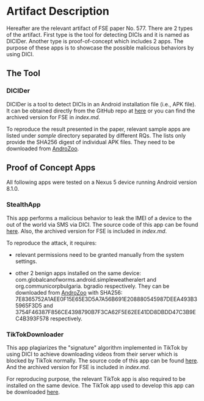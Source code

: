 # Artifact Description

Hereafter are the relevant artifact of FSE paper No. 577.
There are 2 types of the artifact.
First type is the tool for detecting DICIs and it is named as DICIDer.
Another type is proof-of-concept which includes 2 apps.
The purpose of these apps is to showcase the possible malicious behaviors by
using DICI.

## The Tool
### DICIDer

DICIDer is a tool to detect DICIs in an Android installation file (i.e., APK file).
It can be obtained directly from the GitHub repo at [here](https://github.com/gaojun0816/code_access_finder)
or you can find the archived version for FSE in *index.md*.

To reproduce the result presented in the paper, relevant sample apps are listed
under *sample* directory separated by different RQs.
The lists only provide the SHA256 digest of individual APK files.
They need to be downloaded from [AndroZoo](https://androzoo.uni.lu/).

## Proof of Concept Apps
All following apps were tested on a Nexus 5 device running Android version 8.1.0.

### StealthApp

This app performs a malicious behavior to leak the IMEI of a device to the out
of the world via SMS via DICI.
The source code of this app can be found [here](https://github.com/gaojun0816/stealthapp).
Also, the archived version for FSE is included in *index.md*.

To reproduce the attack, it requires:
  + relevant permissions need to be granted manually from the system settings.  

  + other 2 benign apps installed on the same device: 
  com.globalcanofworms.android.simpleweatheralert and 
  org.communicorpbulgaria. bgradio respectively.
  They can be downloaded from [AndroZoo](https://androzoo.uni.lu/) with SHA256: 
  7E8365752A1AEE0F15E65E3D5A7A56B691E208880545987DEEA493B35965F3D5 and 
  3754F46387F856CE4398790B7F3CA62F5E62EE41DD8DBDD47C3B9EC4B393F578 respectively.


### TikTokDownloader

This app plagiarizes the "signature" algorithm implemented in TikTok by using DICI
to achieve downloading videos from their server which is blocked by TikTok normally.
The source code of this app can be found [here](https://github.com/gaojun0816/TikTokDownloader).
And the archived version for FSE is included in *index.md*.

For reproducing purpose, the relevant TikTok app is also required to be installed 
on the same device. 
The TikTok app used to develop this app can be downloaded 
[here](https://drive.google.com/file/d/15vBWULM9SSBDUkwMLASg4OoVVNY-mziN/view?usp=sharing).






